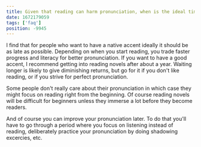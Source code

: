 ```yaml
---
title: Given that reading can harm pronunciation, when is the ideal time to become an avid reader?
date: 1672179059
tags: ['faq']
position: -9945
---
```


I find that for people who want to have a native accent
ideally it should be as late as possible.
Depending on when you start reading,
you trade faster progress and literacy for better pronunciation.
If you want to have a good accent,
I recommend getting into reading novels after about a year.
Waiting longer is likely to give diminishing returns,
but go for it if you don't like reading,
or if you strive for perfect pronunciation.

Some people don't really care about their pronunciation
in which case they might focus on reading right from the beginning.
Of course reading novels will be difficult for beginners
unless they immerse a lot before they become readers.

And of course you can improve your pronunciation later.
To do that you'll have to go through a period where
you focus on listening instead of reading,
deliberately practice your pronunciation by doing shadowing excercies,
etc.
